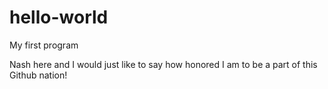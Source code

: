 # hello-world
My first program


Nash here and I would just like to say how honored I am to be a part of this Github nation!
